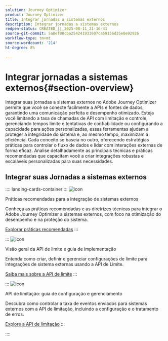```yaml
---
solution: Journey Optimizer
product: Journey Optimizer
title: Integrar jornadas a sistemas externos
description: Integrar jornadas a sistemas externos
redpen-status: CREATED_||_2025-08-11_21-16-41
source-git-commit: 5a8ef88cba254241933607ca59156d35e0e92926
workflow-type: tm+mt
source-wordcount: '214'
ht-degree: 8%

---
```



# Integrar jornadas a sistemas externos{#section-overview}

Integrar suas jornadas a sistemas externos no Adobe Journey Optimizer permite que você se conecte facilmente a APIs e fontes de dados, garantindo uma comunicação perfeita e desempenho otimizado. Esteja você limitando a taxa de chamadas de API com limitação e controle, gerenciando tempos limite e tentativas de confiabilidade ou configurando a capacidade para ações personalizadas, essas ferramentas ajudam a proteger a integridade do sistema e, ao mesmo tempo, maximizam a eficiência. Cada conceito se baseia no outro, oferecendo estratégias práticas para controlar o fluxo de dados e lidar com interações externas de forma eficaz. Analise detalhadamente as principais técnicas e práticas recomendadas que capacitam você a criar integrações robustas e escaláveis personalizadas para suas necessidades.

## Integrar suas Jornadas a sistemas externos

:::: landing-cards-container
:::
![icon](https://cdn.experienceleague.adobe.com/icons/gear.svg)

Práticas recomendadas para a integração de sistemas externos

Conheça as práticas recomendadas e as diretrizes técnicas para integrar o Adobe Journey Optimizer a sistemas externos, com foco na otimização do desempenho e na proteção do sistema.

[Explorar práticas recomendadas](../using/configuration/external-systems.md)
:::

:::
![icon](https://cdn.experienceleague.adobe.com/icons/code-branch.svg)

Visão geral da API de limite e guia de implementação

Entenda como criar, definir e gerenciar configurações de limite para integrações de sistema externas usando a API de Limite.

[Saiba mais sobre a API de limite](../using/configuration/capping.md)
:::

:::
![icon](https://cdn.experienceleague.adobe.com/icons/code-branch.svg)

API de limitação: guia de configuração e gerenciamento

Descubra como controlar a taxa de eventos enviados para sistemas externos com a API de limitação, incluindo a configuração e o tratamento de erros.

[Explore a API de limitação](../using/configuration/throttling.md)
:::

::::
